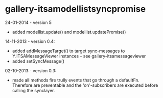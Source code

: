 gallery-itsamodellistsyncpromise
========

24-01-2014 - version 5
* added modellist.update() and modellist.updatePromise()

14-11-2013 - version 0.4:
* added addMessageTarget() to target sync-messages to Y.ITSAMessageViewer instances - see gallery-itsamessageviewer
* added setSyncMessage()

02-10-2013 - version 0.3:
* made all methods fire trully events that go through a defaultFn. Therefore are preventable and the 'on'-subscribers are executed before calling the synclayer.